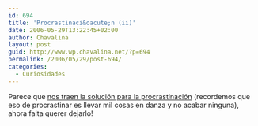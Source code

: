 ```yaml
---
id: 694
title: 'Procrastinaci&oacute;n (ii)'
date: 2006-05-29T13:22:45+02:00
author: Chavalina
layout: post
guid: http://www.wp.chavalina.net/?p=694
permalink: /2006/05/29/post-694/
categories:
  - Curiosidades
---
```

Parece que <a href="http://www.alt1040.com/archivo/2006/05/29/como-dejar-de-procrastinar-la-manera-sencilla/" target="_blank">nos traen la soluci&oacute;n para la procrastinaci&oacute;n</a> (recordemos que eso de procrastinar es llevar mil cosas en danza y no acabar ninguna), ahora falta querer dejarlo!